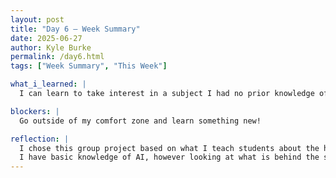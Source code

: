 ```yaml
---
layout: post
title: "Day 6 – Week Summary"
date: 2025-06-27
author: Kyle Burke
permalink: /day6.html
tags: ["Week Summary", "This Week"]

what_i_learned: |
  I can learn to take interest in a subject I had no prior knowledge of.

blockers: |
  Go outside of my comfort zone and learn something new!

reflection: |
  I chose this group project based on what I teach students about the history of flight, its' pioneers, innovation, and how planes take flight.
  I have basic knowledge of AI, however looking at what is behind the scenes in the development of Artificial Intelligence is another side.  Students are working on this project extracting mass amounts of data in order to create AI that detects patterns of climate and weather in order to make predictions of flight scheduling.  The data mining is incredible.  In order to create algorithms (if this is correctly stated), they are using mass data bases and sifting through...this takes lots of time!  I have a high level of respect for all of this team in how they are diligent, focused, and committed to creating this model.  I am the clear mentee in this room!
---
```

